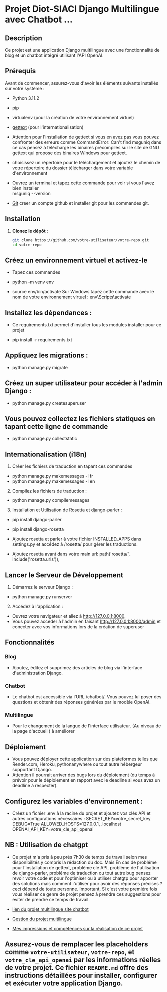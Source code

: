 # Projet Diot-SIACI Django Multilingue avec Chatbot ...

## Description

Ce projet est une application Django multilingue avec une fonctionnalité de blog et un chatbot intégré utilisant l'API OpenAI.

## Prérequis

Avant de commencer, assurez-vous d'avoir les éléments suivants installés sur votre système :

- Python 3.11.2
- pip
- virtualenv  (pour la création de votre environnement virtuel)
- [gettext](https://www.gnu.org/software/gettext/) (pour l'internationalisation)
- Attention pour l'installation de gettext si vous en avez pas vous pouvez confronter des erreurs comme  CommandError: Can't find msguniq dans ce  cas pensez à téléchargé les binaires précompilés  sur le site de GNU gettext qui propose des binaires Windows pour gettext.
- choisissez un répertoire pour le téléchargement et ajoutez le chemin de votre répertoire du dossier télécharger dans votre variable d'environnement
- Ouvrez un terminal et tapez cette commande pour voir si vous l'avez bien installer  
 msguniq --version

- [Git](https://git-scm.com/) creer un compte github et installer git pour les commandes git.

## Installation

1. **Clonez le dépôt :**

   ```bash
   git clone https://github.com/votre-utilisateur/votre-repo.git
   cd votre-repo

## Créez un environnement virtuel et activez-le

- Tapez ces commandes 

- python -m venv env 

- source env/bin/activate Sur Windows tapez cette commande avec le nom de votre environnement      virtuel : env\Scripts\activate


## Installez les dépendances :
- Ce requirements.txt permet d'installer tous les modules installer pour ce projet

- pip install -r requirements.txt


## Appliquez les migrations :
- python manage.py migrate


## Créez un super utilisateur pour accéder à l'admin Django :

- python manage.py createsuperuser

## Vous pouvez collectez les fichiers statiques en tapant cette ligne de commande

- python manage.py collectstatic

## Internationalisation (i18n)
1. Créer les fichiers de traduction en tapant ces commandes 

- python manage.py makemessages -l fr
- python manage.py makemessages -l en

2. Compilez les fichiers de traduction :
- python manage.py compilemessages  

3. Installation et Utilisation de Rosetta et django-parler :

- pip install django-parler
- pip install django-rosetta

- Ajoutez rosetta et parler à votre fichier INSTALLED_APPS dans settings.py et accédez à /rosetta/ pour gérer les traductions.  
- Ajoutez rosetta avant dans votre main url: path('rosetta/', include('rosetta.urls')),

## Lancer le Serveur de Développement
1. Démarrez le serveur Django :
- python manage.py runserver

2. Accédez à l'application :
- Ouvrez votre navigateur et allez à http://127.0.0.1:8000.
- Vous pouvez acceder à l'admin en faisant http://127.0.0.1:8000/admin et conecter avec vos informations lors de la création de superuser

## Fonctionnalités

### Blog
- Ajoutez, éditez et supprimez des articles de blog via l'interface d'administration Django.

### Chatbot
- Le chatbot est accessible via l'URL /chatbot/. Vous pouvez lui poser des questions et obtenir des réponses générées par le modèle OpenAI.

### Multilingue
- Pour le changement de la langue de l'interface utilisateur. (Au niveau de la page d'accueil ) à améliorer

## Déploiement
- Vous pouvez déployer cette application sur des plateformes telles que Render.com, Heroku, pythonanywhere ou tout autre hébergeur supportant Django.
- Attention il pourrait arriver des bugs lors du déploiement (du temps à prévoir pour le déploiement en rapport avec le deadline si vous avez un deadline à respecter).

## Configurez les variables d'environnement :
- Créez un fichier .env à la racine du projet et ajoutez vos clés API et autres configurations nécessaires :
    SECRET_KEY=votre_secret_key
    DEBUG=True
    ALLOWED_HOSTS=127.0.0.1, .localhost 
    OPENAI_API_KEY=votre_cle_api_openai

## NB : Utilisation de chatgpt
- Ce projet m'a pris à peu prés 7h30 de temps de travail selon mes disponibilités y compris la rédaction du doc. Mais En cas de probléme pour l'installation de gettext, probléme clé API, probléme de l'utilisation de django-parler, probléme de traduction  ou tout autre bug pensez revoir votre code et pour l'optimiser ou à utiliser chatgtp pour apporter des solutions mais comment l'utiliser pour avoir des réponses précises ? ceci dépend de toute personne. Important, Si c'est votre premiére fois vous réaliser ce genre de projet pensez à prendre ces suggestions pour eviter de prendre ce temps de travail.

- [lien du projet multilingue site chatbot](https://diotsiacichatbot.pythonanywhere.com/) 

- [Gestion du projet multilingue](https://trello.com/invite/b/rSJgJD7w/ATTI0bcd425dd6271c0e7ecf9975a82ece73B7F02773/conduite-de-projet-multilingue-diotsiaci)

- [Mes impréssions et compétences sur la réalisation de ce projet](https://docs.google.com/document/d/1wN9vfcqZ-mmyR1NrgX_i5IBHMWMfEsQ-IRiUCxEuGwU/edit#heading=h.uncwpjy325ei)

## Assurez-vous de remplacer les placeholders comme `votre-utilisateur`, `votre-repo`, et `votre_cle_api_openai` par les informations réelles de votre projet. Ce fichier `README.md` offre des instructions détaillées pour installer, configurer et exécuter votre application Django. 


